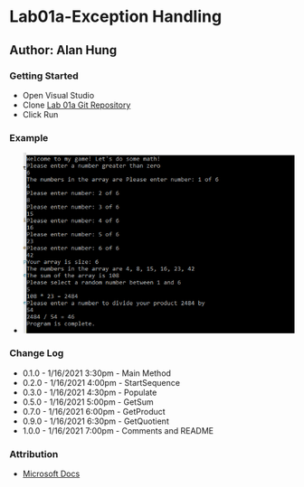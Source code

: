 # Lab01a-Exception Handling

## Author: Alan Hung

### Getting Started
* Open Visual Studio
* Clone [Lab 01a Git Repository](https://github.com/AlanYHung/Lab1a-401d12-ExceptionHandling)
* Click Run

### Example
* ![](./lab01a-exceptionhandling/lab01a-exceptionhandling/assets/lab01a_program_screenshot.PNG)

### Change Log
* 0.1.0 - 1/16/2021 3:30pm - Main Method
* 0.2.0 - 1/16/2021 4:00pm - StartSequence
* 0.3.0 - 1/16/2021 4:30pm - Populate
* 0.5.0 - 1/16/2021 5:00pm - GetSum
* 0.7.0 - 1/16/2021 6:00pm - GetProduct
* 0.9.0 - 1/16/2021 6:30pm - GetQuotient
* 1.0.0 - 1/16/2021 7:00pm - Comments and README

### Attribution
* [Microsoft Docs](https://docs.microsoft.com/en-us/dotnet/csharp/language-reference/)
